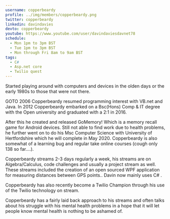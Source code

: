 ```yaml
---
username: copperbeardy
profile: ../img/members/copperbeardy.png
twitter: copperbeardy
linkedin: davindavies
devto: copperbeardy
youtube: https://www.youtube.com/user/davindaviesdavnet78
schedule:
  - Mon 1pm to 3pm BST
  - Tue 1pm to 3pm BST
  - Mon through Fri 8am to 9am BST
tags:
  - C#
  - Asp.net core
  - Twilio quest
---
```


Started playing around with computers and devices in the olden days or the early 1980s to those that were not there.

GOTO 2006 Copperbeardy resumed programming interest with VB.net and Java.
In 2012 Copperbeardy embarked on a Bsc(Hons) Comp & IT degree with the Open university and graduated with a 2:1 in 2016.

After this he created and released GoMemory! Which is a memory recall game for Android devices. Still not able to find work due to health problems, he further went on to do his Msc Computer Science with University of Hertfordshire which he will complete in May 2020. Copperbeardy is also somewhat of a learning bug and regular take online courses (cough only 138 so far….).

Copperbeardy streams 2-3 days regularly a week, his streams are on Algebra/Calculus, code challenges and usually a project stream as well. These streams included the creation of an open sourced WPF application for measuring distances between GPS points.. Davin now mainly uses C# .

Copperbeardy has also recently become a Twilio Champion through his use of the Twilio technology on stream.

Copperbeardy has a fairly laid back approach to his streams and often talks about his struggle with his mental health problems in a hope that it will let people know mental health is nothing to be ashamed of.
